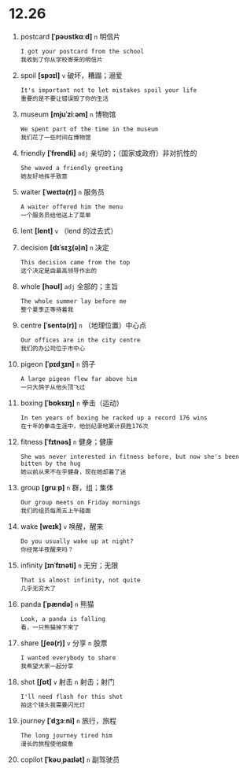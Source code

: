 # 12.26

1. postcard **[ˈpəʊstkɑːd]** `n` 明信片

   ```
   I got your postcard from the school
   我收到了你从学校寄来的明信片
   ```

2. spoil **[spɔɪl]** `v` 破坏，糟蹋；溺爱

   ```
   It's important not to let mistakes spoil your life
   重要的是不要让错误毁了你的生活
   ```

3. museum **[mjuˈziːəm]** `n` 博物馆

   ```
   We spent part of the time in the museum
   我们花了一些时间在博物馆
   ```

4. friendly **[ˈfrendli]** `adj` 亲切的；（国家或政府）非对抗性的

   ```
   She waved a friendly greeting
   她友好地挥手致意
   ```

5. waiter **[ˈweɪtə(r)]** `n` 服务员

   ```
   A waiter offered him the menu
   一个服务员给他送上了菜单
   ```

6. lent **[lent]** `v` （lend 的过去式）

7. decision **[dɪˈsɪʒ(ə)n]** `n` 决定

   ```
   This decision came from the top
   这个决定是由最高领导作出的
   ```

8. whole **[həʊl]** `adj` 全部的；主旨

   ```
   The whole summer lay before me
   整个夏季正等待着我
   ```

9. centre **[ˈsentə(r)]** `n` （地理位置）中心点

   ```
   Our offices are in the city centre
   我们的办公司位于市中心
   ```

10. pigeon **[ˈpɪdʒɪn]** `n` 鸽子

    ```
    A large pigeon flew far above him
    一只大鸽子从他头顶飞过
    ```

11. boxing **[ˈbɒksɪŋ]** `n` 拳击（运动）

    ```
    In ten years of boxing he racked up a record 176 wins
    在十年的拳击生涯中，他创纪录地累计获胜176次
    ```

12. fitness **[ˈfɪtnəs]** `n` 健身；健康

    ```
    She was never interested in fitness before, but now she's been bitten by the hug
    她以前从来不在乎健身，现在她却着了迷
    ```

13. group **[ɡruːp]** `n` 群，组；集体

    ```
    Our group meets on Friday mornings
    我们的组员每周五上午碰面
    ```

14. wake **[weɪk]** `v` 唤醒，醒来

    ```
    Do you usually wake up at night?
    你经常半夜醒来吗？
    ```

15. infinity **[ɪnˈfɪnəti]** `n` 无穷；无限

    ```
    That is almost infinity, not quite
    几乎无穷大了
    ```

16. panda **[ˈpændə]** `n` 熊猫

    ```
    Look, a panda is falling
    看，一只熊猫掉下来了
    ```

17. share **[ʃeə(r)]** `v` 分享 `n` 股票

    ```
    I wanted everybody to share
    我希望大家一起分享
    ```

18. shot **[ʃɒt]** `v` 射击 `n` 射击；射门

    ```
    I'll need flash for this shot
    拍这个镜头我需要闪光灯
    ```

19. journey **[ˈdʒɜːni]** `n` 旅行，旅程

    ```
    The long journey tired him
    漫长的旅程使他疲惫
    ```

20. copilot **[ˈkəʊˌpaɪlət]** `n` 副驾驶员
